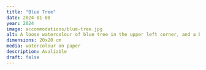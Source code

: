 ```yaml
---
title: "Blue Tree"
date: 2024-01-08
year: 2024
image: accommodations/blue-tree.jpg
alt: A loose watercolour of blue tree in the upper left corner, and a blue space down the right hand side, against a background of orange-brown very granulating watercolour. 
dimensions: 20x20 cm
media: watercolour on paper
description: Avaliable
draft: false
---
```


